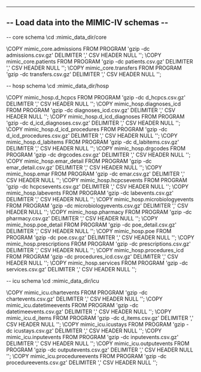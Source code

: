 -----------------------------------------
-- Load data into the MIMIC-IV schemas --
-----------------------------------------


-- core schema
\cd :mimic_data_dir/core

\COPY mimic_core.admissions FROM PROGRAM 'gzip -dc admissions.csv.gz' DELIMITER ',' CSV HEADER NULL '';
\COPY mimic_core.patients FROM PROGRAM 'gzip -dc patients.csv.gz' DELIMITER ',' CSV HEADER NULL '';
\COPY mimic_core.transfers FROM PROGRAM 'gzip -dc transfers.csv.gz' DELIMITER ',' CSV HEADER NULL '';

-- hosp schema
\cd :mimic_data_dir/hosp

\COPY mimic_hosp.d_hcpcs FROM PROGRAM 'gzip -dc d_hcpcs.csv.gz' DELIMITER ',' CSV HEADER NULL '';
\COPY mimic_hosp.diagnoses_icd FROM PROGRAM 'gzip -dc diagnoses_icd.csv.gz' DELIMITER ',' CSV HEADER NULL '';
\COPY mimic_hosp.d_icd_diagnoses FROM PROGRAM 'gzip -dc d_icd_diagnoses.csv.gz' DELIMITER ',' CSV HEADER NULL '';
\COPY mimic_hosp.d_icd_procedures FROM PROGRAM 'gzip -dc d_icd_procedures.csv.gz' DELIMITER ',' CSV HEADER NULL '';
\COPY mimic_hosp.d_labitems FROM PROGRAM 'gzip -dc d_labitems.csv.gz' DELIMITER ',' CSV HEADER NULL '';
\COPY mimic_hosp.drgcodes FROM PROGRAM 'gzip -dc drgcodes.csv.gz' DELIMITER ',' CSV HEADER NULL '';
\COPY mimic_hosp.emar_detail FROM PROGRAM 'gzip -dc emar_detail.csv.gz' DELIMITER ',' CSV HEADER NULL '';
\COPY mimic_hosp.emar FROM PROGRAM 'gzip -dc emar.csv.gz' DELIMITER ',' CSV HEADER NULL '';
\COPY mimic_hosp.hcpcsevents FROM PROGRAM 'gzip -dc hcpcsevents.csv.gz' DELIMITER ',' CSV HEADER NULL '';
\COPY mimic_hosp.labevents FROM PROGRAM 'gzip -dc labevents.csv.gz' DELIMITER ',' CSV HEADER NULL '';
\COPY mimic_hosp.microbiologyevents FROM PROGRAM 'gzip -dc microbiologyevents.csv.gz' DELIMITER ',' CSV HEADER NULL '';
\COPY mimic_hosp.pharmacy FROM PROGRAM 'gzip -dc pharmacy.csv.gz' DELIMITER ',' CSV HEADER NULL '';
\COPY mimic_hosp.poe_detail FROM PROGRAM 'gzip -dc poe_detail.csv.gz' DELIMITER ',' CSV HEADER NULL '';
\COPY mimic_hosp.poe FROM PROGRAM 'gzip -dc poe.csv.gz' DELIMITER ',' CSV HEADER NULL '';
\COPY mimic_hosp.prescriptions FROM PROGRAM 'gzip -dc prescriptions.csv.gz' DELIMITER ',' CSV HEADER NULL '';
\COPY mimic_hosp.procedures_icd FROM PROGRAM 'gzip -dc procedures_icd.csv.gz' DELIMITER ',' CSV HEADER NULL '';
\COPY mimic_hosp.services FROM PROGRAM 'gzip -dc services.csv.gz' DELIMITER ',' CSV HEADER NULL '';

-- icu schema
\cd :mimic_data_dir/icu

\COPY mimic_icu.chartevents FROM PROGRAM 'gzip -dc chartevents.csv.gz' DELIMITER ',' CSV HEADER NULL '';
\COPY mimic_icu.datetimeevents FROM PROGRAM 'gzip -dc datetimeevents.csv.gz' DELIMITER ',' CSV HEADER NULL '';
\COPY mimic_icu.d_items FROM PROGRAM 'gzip -dc d_items.csv.gz' DELIMITER ',' CSV HEADER NULL '';
\COPY mimic_icu.icustays FROM PROGRAM 'gzip -dc icustays.csv.gz' DELIMITER ',' CSV HEADER NULL '';
\COPY mimic_icu.inputevents FROM PROGRAM 'gzip -dc inputevents.csv.gz' DELIMITER ',' CSV HEADER NULL '';
\COPY mimic_icu.outputevents FROM PROGRAM 'gzip -dc outputevents.csv.gz' DELIMITER ',' CSV HEADER NULL '';
\COPY mimic_icu.procedureevents FROM PROGRAM 'gzip -dc procedureevents.csv.gz' DELIMITER ',' CSV HEADER NULL '';
